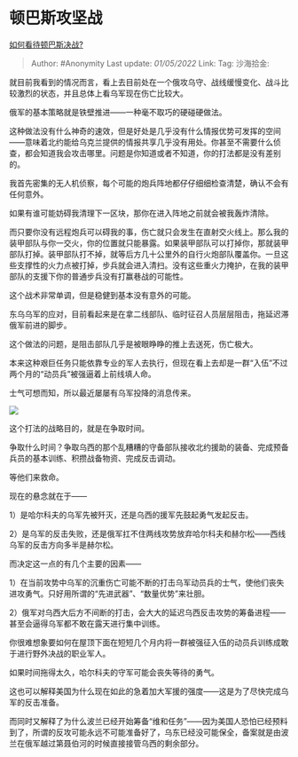 # 顿巴斯攻坚战
[如何看待顿巴斯决战?](https://www.zhihu.com/question/527033208/answer/2463624620)

> Author: #Anonymity
> Last update: *01/05/2022*
> Link:
> Tag:
> 沙海拾金:

就目前我看到的情况而言，看上去目前处在一个俄攻乌守、战线缓慢变化、战斗比较激烈的状态，并且总体上看乌军现在伤亡比较大。

俄军的基本策略就是铁壁推进——一种毫不取巧的硬碰硬做法。

这种做法没有什么神奇的速效，但是好处是几乎没有什么情报优势可发挥的空间——意味着北约能给乌克兰提供的情报共享几乎没有用处。你甚至不需要什么侦查，都会知道我会攻击哪里。问题是你知道或者不知道，你的打法都是没有差别的。

我首先密集的无人机侦察，每个可能的炮兵阵地都仔仔细细检查清楚，确认不会有任何意外。

如果有谁可能妨碍我清理下一区块，那你在进入阵地之前就会被我轰炸清除。

而只要你没有远程炮兵可以碍我的事，伤亡就只会发生在直射交火线上。那么我的装甲部队与你一交火，你的位置就只能暴露。如果装甲部队可以打掉你，那就装甲部队打掉。装甲部队打不掉，就等后方几十公里外的自行火炮部队覆盖你。一旦这些支撑性的火力点被打掉，步兵就会进入清扫。没有这些重火力掩护，在我的装甲部队的支援下你的普通步兵没有打赢巷战的可能性。

这个战术非常单调，但是稳健到基本没有意外的可能。

东乌乌军的应对，目前看起来是在拿二线部队、临时征召人员层层阻击，拖延迟滞俄军前进的脚步。

这个做法的问题，是阻击部队几乎是被眼睁睁的推上去送死，伤亡极大。

本来这种艰巨任务只能依靠专业的军人去执行，但现在看上去却是一群“入伍”不过两个月的“动员兵”被强逼着上前线填人命。

士气可想而知，所以最近屡屡有乌军投降的消息传来。

![](https://pic3.zhimg.com/50/v2-34b75b485e7cc2a4a36bb62cd32f0ef5_720w.jpg?source=1940ef5c)

这个打法的战略目的，就是在争取时间。

争取什么时间？争取乌西的那个乱糟糟的守备部队接收北约援助的装备、完成预备兵员的基本训练、积攒战备物资、完成反击调动。

等他们来救命。

现在的悬念就在于——

1）是哈尔科夫的乌军先被歼灭，还是乌西的援军先鼓起勇气发起反击。

2）是乌军的反击失败，还是俄军扛不住两线攻势放弃哈尔科夫和赫尔松——西线乌军的反击方向多半是赫尔松。

而决定这一点的有几个主要的因素——

1）在当前攻势中乌军的沉重伤亡可能不断的打击乌军动员兵的士气，使他们丧失进攻勇气。只好用所谓的“先进武器”、“数量优势”来壮胆。

2）俄军对乌西大后方不间断的打击，会大大的延迟乌西反击攻势的筹备进程——甚至会逼得乌军都不敢在露天进行集中训练。

你很难想象要如何在屋顶下面在短短几个月内将一群被强征入伍的动员兵训练成敢于进行野外决战的职业军人。

如果时间拖得太久，哈尔科夫的守军可能会丧失等待的勇气。

这也可以解释美国为什么现在如此的急着加大军援的强度——这是为了尽快完成乌军的反击准备。

而同时又解释了为什么波兰已经开始筹备“维和任务”——因为美国人恐怕已经预料到了，所谓的反攻可能永远不可能准备好了，乌东已经没可能保全，备案就是由波兰在俄军越过第聂伯河的时候直接接管乌西的剩余部分。
